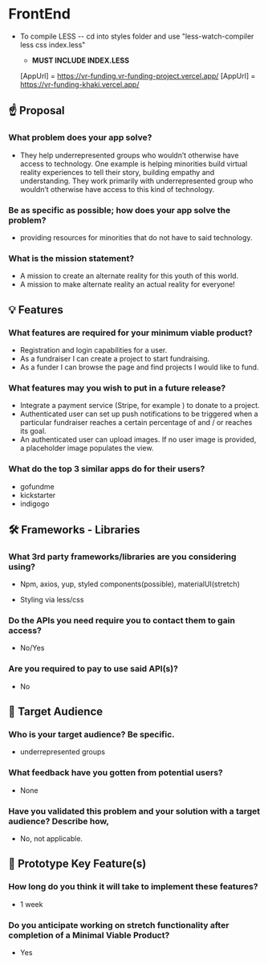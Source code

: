 # FrontEnd

- To compile LESS -- cd into styles folder and use "less-watch-compiler less css index.less" 
    - **MUST INCLUDE INDEX.LESS**

    [AppUrl] = https://vr-funding.vr-funding-project.vercel.app/
    [AppUrl] = https://vr-funding-khaki.vercel.app/

## ☝️ Proposal

### What problem does your app solve?

- They help underrepresented groups who wouldn’t otherwise have access to technology. One example is helping minorities build virtual reality experiences to tell their story, building empathy and understanding. They work primarily with underrepresented group who wouldn’t otherwise have access to this kind of technology. 


### Be as specific as possible; how does your app solve the problem?

- providing resources for minorities that do not have to said technology.


### What is the mission statement?


- A mission to create an alternate reality for this youth of this world.
- A mission to make alternate reality an actual reality for everyone!

## 💡 Features

### What features are required for your minimum viable product?

- Registration and login capabilities for a user.
- As a fundraiser I can create a project to start fundraising.
- As a funder I can browse the page and find projects I would like to fund.



### What features may you wish to put in a future release?
- Integrate a payment service (Stripe, for example ) to donate to a project.
- Authenticated user can set up push notifications to be triggered when a particular fundraiser reaches a certain percentage of and / or reaches its goal.
- An authenticated user can upload images. If no user image is provided, a placeholder image populates the view.

### What do the top 3 similar apps do for their users?

- gofundme
- kickstarter
- indigogo

## 🛠 Frameworks - Libraries

### What 3rd party frameworks/libraries are you considering using?

- Npm, axios, yup, styled components(possible), materialUI(stretch)

- Styling via less/css


### Do the APIs you need require you to contact them to gain access?

- No/Yes


### Are you required to pay to use said API(s)?
- No

## 🎯 Target Audience

### Who is your target audience? Be specific.
- underrepresented groups
### What feedback have you gotten from potential users?
- None
### Have you validated this problem and your solution with a target audience? Describe how,
- No, not applicable.

## 🔑 Prototype Key Feature(s)

### How long do you think it will take to implement these features?
- 1 week
### Do you anticipate working on stretch functionality after completion of a Minimal Viable Product?
- Yes
